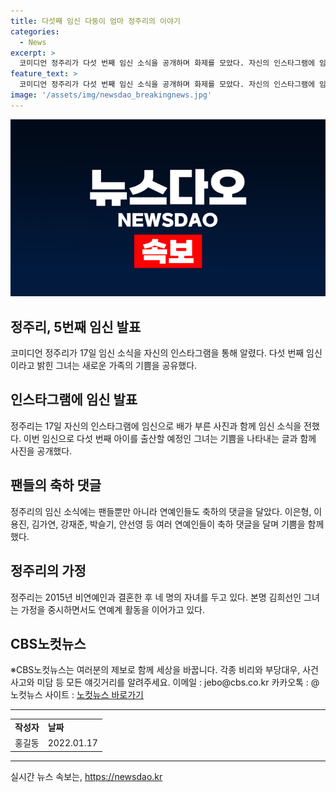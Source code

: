 ```yaml
---
title: 다섯째 임신 다둥이 엄마 정주리의 이야기
categories:
  - News
excerpt: >
  코미디언 정주리가 다섯 번째 임신 소식을 공개하며 화제를 모았다. 자신의 인스타그램에 임신으로 부른 사진을 공개하고, 다섯 번째 아가야 안녕. 저에게 새로운 가족이 찾아왔어요!라며 기쁨을 나타냈고, 팬들의 축하 댓글로 가득 찼다. 이어 #4개월차사진임 #만삭사진아님이라는 내용과 함께 해시태그를 남기며 관심을 모았다. 정주리는 다둥이 엄마로 유명하며, 7년 열애 끝에 2015년 비연예인과 결혼하여 아들 넷을 낳았다.
feature_text: >
  코미디언 정주리가 다섯 번째 임신 소식을 공개하며 화제를 모았다. 자신의 인스타그램에 임신으로 부른 사진을 공개하고, 다섯 번째 아가야 안녕. 저에게 새로운 가족이 찾아왔어요!라며 기쁨을 나타냈고, 팬들의 축하 댓글로 가득 찼다. 이어 #4개월차사진임 #만삭사진아님이라는 내용과 함께 해시태그를 남기며 관심을 모았다. 정주리는 다둥이 엄마로 유명하며, 7년 열애 끝에 2015년 비연예인과 결혼하여 아들 넷을 낳았다.
image: '/assets/img/newsdao_breakingnews.jpg'
---
```


<p><img src="/assets/img/newsdao_breakingnews.jpg" alt="ontimetimes 속보" /></p>

<h2 data-ke-size="size26">정주리, 5번째 임신 발표</h2>

<p data-ke-size="size16">코미디언 정주리가 17일 임신 소식을 자신의 인스타그램을 통해 알렸다. 다섯 번째 임신이라고 밝힌 그녀는 새로운 가족의 기쁨을 공유했다.</p>

<h2 data-ke-size="size24">인스타그램에 임신 발표</h2>

<p data-ke-size="size16">정주리는 17일 자신의 인스타그램에 임신으로 배가 부른 사진과 함께 임신 소식을 전했다. 이번 임신으로 다섯 번째 아이를 출산할 예정인 그녀는 기쁨을 나타내는 글과 함께 사진을 공개했다.</p>

<h2 data-ke-size="size24">팬들의 축하 댓글</h2>

<p data-ke-size="size16">정주리의 임신 소식에는 팬들뿐만 아니라 연예인들도 축하의 댓글을 달았다. 이은형, 이용진, 김가연, 강재준, 박슬기, 안선영 등 여러 연예인들이 축하 댓글을 달며 기쁨을 함께했다.</p>

<h2 data-ke-size="size24">정주리의 가정</h2>

<p data-ke-size="size16">정주리는 2015년 비연예인과 결혼한 후 네 명의 자녀를 두고 있다. 본명 김희선인 그녀는 가정을 중시하면서도 연예계 활동을 이어가고 있다.</p>

<h2 data-ke-size="size24">CBS노컷뉴스</h2>

<p data-ke-size="size16">※CBS노컷뉴스는 여러분의 제보로 함께 세상을 바꿉니다. 각종 비리와 부당대우, 사건사고와 미담 등 모든 얘깃거리를 알려주세요. 이메일 : jebo@cbs.co.kr 카카오톡 : @노컷뉴스 사이트 : <a href="https://url.kr/b71afn">노컷뉴스 바로가기</a></p>

<hr>

<table>
  <tr>
    <td><b>작성자</b></td>
    <td><b>날짜</b></td>
  </tr>
  <tr>
    <td style="text-align: center; height: 17px;">홍길동</td>
    <td style="text-align: center; height: 17px;">2022.01.17</td>
  </tr>
</table>

<hr>
실시간 뉴스 속보는, <a href="https://newsdao.kr" rel="dofollow">https://newsdao.kr</a>


